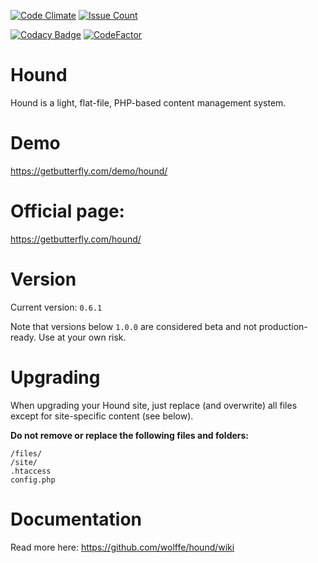 [![Code Climate](https://codeclimate.com/github/wolffe/hound/badges/gpa.svg)](https://codeclimate.com/github/wolffe/hound) [![Issue Count](https://codeclimate.com/github/wolffe/hound/badges/issue_count.svg)](https://codeclimate.com/github/wolffe/hound)

[![Codacy Badge](https://api.codacy.com/project/badge/Grade/fe7f07c03fd24b36a71c4e60bde90869)](https://www.codacy.com/app/wolffe/hound?utm_source=github.com&amp;utm_medium=referral&amp;utm_content=wolffe/hound&amp;utm_campaign=Badge_Grade)
[![CodeFactor](https://www.codefactor.io/repository/github/wolffe/hound/badge)](https://www.codefactor.io/repository/github/wolffe/hound)

# Hound
Hound is a light, flat-file, PHP-based content management system.

# Demo
https://getbutterfly.com/demo/hound/

# Official page:
https://getbutterfly.com/hound/
 
# Version
Current version: `0.6.1`

Note that versions below `1.0.0` are considered beta and not production-ready. Use at your own risk.

# Upgrading
When upgrading your Hound site, just replace (and overwrite) all files except for site-specific content (see below).

**Do not remove or replace the following files and folders:**

```
/files/
/site/
.htaccess
config.php
```

# Documentation
Read more here:
https://github.com/wolffe/hound/wiki
